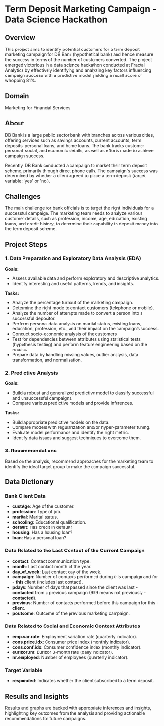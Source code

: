 # Term Deposit Marketing Campaign - Data Science Hackathon
## Overview
This project aims to identify potential customers for a term deposit marketing campaign for DB Bank (hypothetical bank) and hence measure the success in terms of the number of customers converted. The project emerged victorious in a data science hackathon conducted at Fractal Analytics by effectively identifying and analyzing key factors influencing campaign success with a predictive model yielding a recall score of whopping 81%.

## Domain
Marketing for Financial Services

## About
DB Bank is a large public sector bank with branches across various cities, offering services such as savings accounts, current accounts, term deposits, personal loans, and home loans. The bank tracks customer personal, social, and economic details, as well as efforts made to achieve campaign success.

Recently, DB Bank conducted a campaign to market their term deposit scheme, primarily through direct phone calls. The campaign's success was determined by whether a client agreed to place a term deposit (target variable: 'yes' or 'no').

## Challenges
The main challenge for bank officials is to target the right individuals for a successful campaign. The marketing team needs to analyze various customer details, such as profession, income, age, education, existing loans, and credit history, to determine their capability to deposit money into the term deposit scheme.

## Project Steps
### 1. Data Preparation and Exploratory Data Analysis (EDA)
**Goals:**
- Assess available data and perform exploratory and descriptive analytics.
- Identify interesting and useful patterns, trends, and insights.

**Tasks:**
- Analyze the percentage turnout of the marketing campaign.
- Determine the right mode to contact customers (telephone or mobile).
- Analyze the number of attempts made to convert a person into a successful depositor.
- Perform personal data analysis on marital status, existing loans, education, profession, etc., and their impact on the campaign’s success.
- Conduct socio-economic analysis of the customers.
- Test for dependencies between attributes using statistical tests (hypothesis testing) and perform feature engineering based on the results.
- Prepare data by handling missing values, outlier analysis, data transformation, and normalization.

### 2. Predictive Analysis
**Goals:**
- Build a robust and generalized predictive model to classify successful and unsuccessful campaigns.
- Compare various predictive models and provide inferences.

**Tasks:**
- Build appropriate predictive models on the data.
- Compare models with regularization and/or hyper-parameter tuning.
- Evaluate model performance and identify the right metric.
- Identify data issues and suggest techniques to overcome them.

### 3. Recommendations
Based on the analysis, recommend approaches for the marketing team to identify the ideal target group to make the campaign successful.

## Data Dictionary
### Bank Client Data
- **custAge**: Age of the customer.
- **profession**: Type of job.
- **marital**: Marital status.
- **schooling**: Educational qualification.
- **default**: Has credit in default?
- **housing**: Has a housing loan?
- **loan**: Has a personal loan?
### Data Related to the Last Contact of the Current Campaign
- **contact**: Contact communication type.
- **month**: Last contact month of the year.
- **day_of_week**: Last contact day of the week.
- **campaign**: Number of contacts performed during this campaign and for - **this** client (includes last contact).
- **pdays**: Number of days that passed since the client was last - **contacted** from a previous campaign (999 means not previously - **contacted**).
- **previous**: Number of contacts performed before this campaign for this - **client**.
- **poutcome**: Outcome of the previous marketing campaign.
### Data Related to Social and Economic Context Attributes
- **emp.var.rate**: Employment variation rate (quarterly indicator).
- **cons.price.idx**: Consumer price index (monthly indicator).
- **cons.conf.idx**: Consumer confidence index (monthly indicator).
- **euribor3m**: Euribor 3-month rate (daily indicator).
- **nr.employed**: Number of employees (quarterly indicator).
### Target Variable
- **responded**: Indicates whether the client subscribed to a term deposit.
## Results and Insights
Results and graphs are backed with appropriate inferences and insights, highlighting key outcomes from the analysis and providing actionable recommendations for future campaigns.